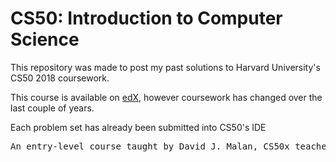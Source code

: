 # CS50: Introduction to Computer Science

This repository was made to post my past solutions to Harvard University's CS50 2018 coursework.

This course is available on <a href="https://www.edx.org/course/cs50s-introduction-to-computer-science"> edX</a>, however coursework has changed over the last couple of years. 

Each problem set has already been submitted into CS50's IDE

<pre>
An entry-level course taught by David J. Malan, CS50x teaches students how to think algorithmically and solve problems efficiently. Topics include abstraction, algorithms, data structures, encapsulation, resource management, security, software engineering, and web development. Languages include C, PHP, and JavaScript plus SQL, CSS, and HTML. Problem sets inspired by real-world domains of biology, cryptography, finance, forensics, and gaming.
</pre>
